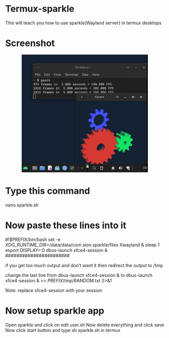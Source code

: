 # Termux-sparkle
This will teach you how to use sparkle(Wayland server) in termux desktops

# Screenshot
<div align="center">
    <img src="screenshot.jpg" width="400px"</img> 
</div>

# Type this command
nano sparkle.sh
# Now paste these lines into it
#!$PREFIX/bin/bash 
set -e 
XDG_RUNTIME_DIR=/data/data/com.sion.sparkle/files Xwayland &
sleep 1
export DISPLAY=:0
dbus-launch xfce4-session &
#######################

if you get too much output and don't want it then redirect the output to /tmp

change the last line from dbus-launch xfce4-session & 
to
dbus-launch xfce4-session & >> $PREFIX/tmp/$RANDOM.txt 2>&1

Note: replace xfce4-session with your session
# Now setup sparkle app
Open sparkle and click on edit user.sh
Now delete everything and click save
Now click start button and type sh sparkle.sh in termux
